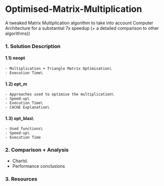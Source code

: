 # Optimised-Matrix-Multiplication
A tweaked Matrix Multiplication algorithm to take into account Computer Architecture for a substantial 7x speedup (+ a detailed comparison to other algorithms))

### 1. Solution Description
  #### 1.1) neopt
    - Multiplication + Triangle Matrix Optimisation\
    - Execution Time\
  #### 1.2) opt_m
    - Approaches used to optimise the multiplication\
    - Speed-up\
    - Execution Time\
    - CACHE Explanation\
  #### 1.3) opt_blas\
    - Used functions\
    - Speed-up\
    - Execution Time
### 2. Comparison + Analysis
  - Charts\
  - Performance conclusions

### 3. Resources
